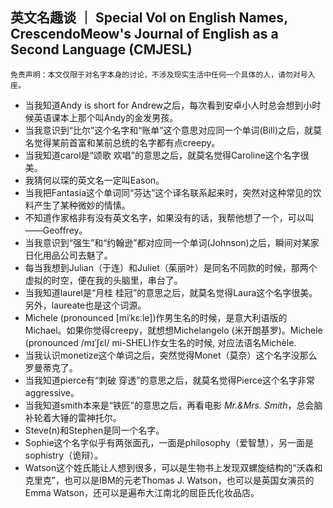 ## 英文名趣谈 ｜ Special Vol on English Names, CrescendoMeow's Journal of English as a Second Language (CMJESL)

```
免责声明：本文仅限于对名字本身的讨论，不涉及现实生活中任何一个具体的人，请勿对号入座。
```

- 当我知道Andy is short for Andrew之后，每次看到安卓小人时总会想到小时候英语课本上那个叫Andy的金发男孩。
- 当我意识到“比尔”这个名字和“账单”这个意思对应同一个单词(Bill)之后，就莫名觉得某前首富和某前总统的名字都有点creepy。
- 当我知道carol是“颂歌 欢唱”的意思之后，就莫名觉得Caroline这个名字很美。
- 我猜何以琛的英文名一定叫Eason。
- 当我把Fantasia这个单词同“芬达”这个译名联系起来时，突然对这种常见的饮料产生了某种微妙的情愫。
- 不知道作家格非有没有英文名字，如果没有的话，我帮他想了一个，可以叫——Geoffrey。
- 当我意识到“强生”和“约翰逊”都对应同一个单词(Johnson)之后，瞬间对某家日化用品公司去魅了。
- 每当我想到Julian（于连）和Juliet（茱丽叶）是同名不同款的时候，那两个虚拟的时空，便在我的头脑里，串台了。
- 当我知道laurel是“月桂 桂冠”的意思之后，就莫名觉得Laura这个名字很美。另外，laureate也是这个词源。
- Michele (pronounced [miˈkɛːle])作男生名的时候，是意大利语版的Michael。如果你觉得creepy，就想想Michelangelo (米开朗基罗)。Michele (pronounced /mɪˈʃɛl/ mi-SHEL)作女生名的时候, 对应法语名Michèle.
- 当我认识monetize这个单词之后，突然觉得Monet（莫奈）这个名字没那么罗曼蒂克了。
- 当我知道pierce有“刺破 穿透”的意思之后，就莫名觉得Pierce这个名字非常aggressive。
- 当我知道smith本来是“铁匠”的意思之后，再看电影 *Mr.&Mrs. Smith*，总会脑补轮着大锤的雷神托尔。
- Steve(n)和Stephen是同一个名字。
- Sophie这个名字似乎有两张面孔，一面是philosophy（爱智慧），另一面是sophistry（诡辩）。
- Watson这个姓氏能让人想到很多，可以是生物书上发现双螺旋结构的“沃森和克里克”，也可以是IBM的元老Thomas J. Watson，也可以是英国女演员的Emma Watson，还可以是遍布大江南北的屈臣氏化妆品店。
